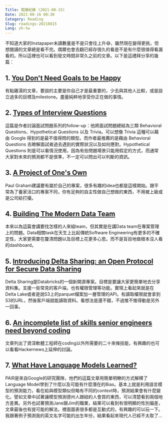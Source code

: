 ```yaml
---
Title: 閱讀紀錄 (2021-08-15)
Date: 2021-08-16 08:30
Category: Reading
Slug: readings-20210815
Lang: zh-tw
---
```


不知道大家的Instapaper未讀數量是不是只會往上升😅，雖然現在變得更挑，但想閱讀的文章總是看不完。偶爾也會去翻已經存很久的看是不是有什麼很值得看漏看的。所以這裡也可以看到發文時間非常久之前的文章。以下是這禮拜分享的幾篇：


## 1. [You Don't Need Goals to be Happy](https://www.thetinywisdom.com/post/you-dont-need-goals-to-be-happy)

有點雞湯的文章，要說的主要是你自己才是最重要的，少去與其他人比較，或是設立過多的目標及milestone。盡量純粹地享受你正在做的事情。

## 2. [Types of Interview Questions](https://jacobian.org/2021/mar/1/types-of-interview-questions/)

這篇是作者討論面試問題系列的follow-up：他將面試問題總結為三類 Behavioral Questions、Hypothetical Questions 以及 Trivia。可以想像 Trivia 這種可以藉由 Google 得到的是最不值得問的類型。而作者最推薦的是藉由 Behavioral Questions 去暸解面試者過去遇到的實際狀況以及如何應對。Hypothetical Questions 則是可以看情況使用，因為有些問題場景只能用假定的方式，而通常大家對未來的預測都不是很準，不一定可以問出可以判斷的資訊。

## 3. [A Project of One's Own](http://www.paulgraham.com/own.html)

Paul Graham建議要有屬於自己的專案，很多有趣的idea也都是這樣開始。跟平常為了養家活口的專案不同，你有足夠的自主性做自己想做的東西，不用被上級或是公司給打擾。

## 4. [Building The Modern Data Team](https://pedram.substack.com/p/modern-data-team)

本來以為這篇會講要找怎樣的人來組team，但其實是在講Data team在專案管理上的問題。Data相關task在天生上比起傳統Software Engineering有更多的不確定性，大家更需要在釐清問題以及目標上花更多心思。而不是盲目地做根本沒人看的dashboard。

## 5. [Introducing Delta Sharing: an Open Protocol for Secure Data Sharing](https://databricks.com/blog/2021/05/26/introducing-delta-sharing-an-open-protocol-for-secure-data-sharing.html)

Delta Sharing是Databricks的一個新開源專案。目標是要讓大家更簡單地去分享資料集。支援一些常見的客戶端，也有權限管理等功能。實現上看起來就是在Delta Lake或者是說S3上的parquet檔案加一層管理的API。有讀取權限就會拿到S3的URL，然後客戶端就能讀取資料。看想法是還不錯，不過推不推得動是另外一回事。

## 6. [An incomplete list of skills senior engineers need beyond coding](https://skamille.medium.com/an-incomplete-list-of-skills-senior-engineers-need-beyond-coding-8ed4a521b29f)

文章列出了資深軟體工程師在coding以外所需要的二十來條技能，有興趣的也可以看看Hackernews上延伸的討論。

## 7. [What Have Language Models Learned?](https://pair.withgoogle.com/explorables/fill-in-the-blank/)

PAIR是來自Google的研究團隊，他們的這篇文章用簡單明瞭的方式解釋了Language Model學到了什麼以及可能有什麼潛在的Bias。基本上就是利用語言模型的預測能力，看在給與模型類似但略有不同的context時，預測結果會有什麼變化。譬如文章中試著讓模型預測德州人跟紐約人會買的東西，可以清楚看到兩個地方差異。另外也試著預測Jane跟Jim的職業，結果可以看到有很明顯的性別偏差，文章最後也有提可能的解法。裡面圖表很多都是互動式的，有興趣的可以玩一下。我跟著例子預測我的英文名字可能的出生年份，結果看起來現代人已經不太取了...
